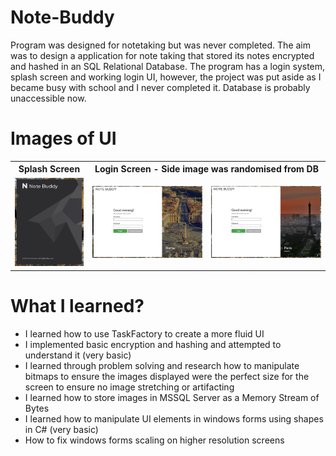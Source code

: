 # Note-Buddy
Program was designed for notetaking but was never completed. The aim was to design a application for note taking that stored its notes encrypted and hashed in an SQL Relational Database. The program has a login system, splash screen and working login UI, however, the project was put aside as I became busy with school and I never completed it. Database is probably unaccessible now. 

# Images of UI
<table width="100%">
  <tr>
    <th>
      Splash Screen
    </th>
    <th colspan="2">
      Login Screen - Side image was randomised from DB
    </th>
  </tr>
  <tr>
    <td>
      <img src="https://github.com/Wrdle/Note-Buddy/blob/master/Splash%20Screen.png?raw=true" width="100%">
    </td>
    <td>
      <img src="https://github.com/Wrdle/Note-Buddy/blob/master/Login%20Screen.PNG?raw=true" width="100%"> 
    </td>
    <td>
      <img src="https://github.com/Wrdle/Note-Buddy/blob/master/Login%20Screen%202.PNG?raw=true" width="100%">
    </td>
  </tr>
 </table>


# What I learned?
- I learned how to use TaskFactory to create a more fluid UI 
- I implemented basic encryption and hashing and attempted to understand it (very basic)
- I learned through problem solving and research how to manipulate bitmaps to ensure the images displayed were the perfect size for the screen to ensure no image stretching or artifacting
- I learned how to store images in MSSQL Server as a Memory Stream of Bytes
- I learned how to manipulate UI elements in windows forms using shapes in C# (very basic)
- How to fix windows forms scaling on higher resolution screens 
